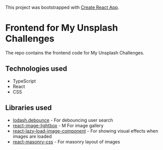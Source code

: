 This project was bootstrapped with [Create React App](https://github.com/facebook/create-react-app).

# Frontend for My Unsplash Challenges

The repo contains the frontend code for My Unsplash Challenges.

## Technologies used

- TypeScript
- React
- CSS

## Libraries used

- [lodash.debounce] - For debouncing user search
- [react-image-lightbox] - M For image gallery
- [react-lazy-load-image-component] - For showing visual effects when images are loaded
- [react-masonry-css] - For masonry layout of images

[//]: # 'Reference links'
[lodash.debounce]: https://www.npmjs.com/package/lodash.debounce
[react-image-lightbox]: https://www.npmjs.com/package/react-image-lightbox
[react-lazy-load-image-component]: https://www.npmjs.com/package/react-lazy-load-image-component
[react-masonry-css]: https://www.npmjs.com/package/react-masonry-css
